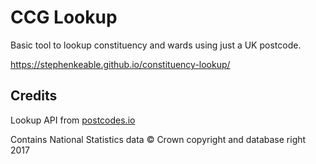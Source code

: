 # CCG Lookup
Basic tool to lookup constituency and wards using just a UK postcode.

https://stephenkeable.github.io/constituency-lookup/

## Credits 
Lookup API from [postcodes.io](https://postcodes.io)

Contains National Statistics data © Crown copyright and database right 2017
